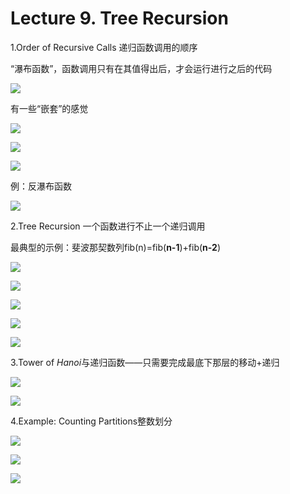 # Lecture 9. Tree Recursion

1.Order of Recursive Calls 递归函数调用的顺序

“瀑布函数”，函数调用只有在其值得出后，才会运行进行之后的代码

![](image/1676809574101_yytFZY6-sP.png)

有一些“嵌套”的感觉

![](image/1676809793364_8aH1eIivMM.png)

![](image/1676810091653_YkqG_cfmTt.png)

![](image/1676809987970_6o7IyqZ98z.png)

例：反瀑布函数

![](image/image_wQ0GXmuetd.png)

2.Tree Recursion 一个函数进行不止一个递归调用

最典型的示例：斐波那契数列fib(n)=fib(**n-1**)+fib(**n-2**)

![](image/1676811057363_ZF_kT0Z4Y8.png)

![](image/1676811268679_LjwMoHXhvm.png)

![](image/1676811436602_YnbPmyp-DK.png)

![](image/1676811518484_AAlXNTcZps.png)

![](image/1676823183098_Snw5F9fabp.png)

3.Tower of *Hanoi*与递归函数——只需要完成最底下那层的移动+递归

![](image/1676824000333_7HD3Y6fuNp.png)

![](image/1676824319265_vNjmk3kHeb.png)

4.Example: Counting Partitions整数划分

![](image/1676824708227_kq08PInnq7.png)

![](image/1676824963429_ZzZcWoSWxQ.png)

![](image/1676825101525_cyVcr8zYo2.png)
